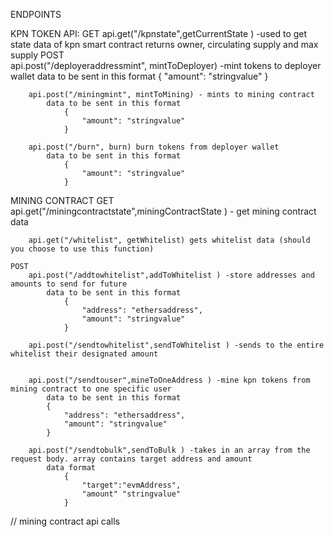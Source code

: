 ENDPOINTS

KPN TOKEN API:
    GET
        api.get("/kpnstate",getCurrentState ) -used to get state data of kpn smart contract
        returns owner, circulating supply and max supply
    POST   
        api.post("/deployeraddressmint", mintToDeployer) -mint tokens to deployer wallet
            data to be sent in this format
                {
                    "amount": "stringvalue"
                }

        api.post("/miningmint", mintToMining) - mints to mining contract
            data to be sent in this format
                {
                    "amount": "stringvalue"
                }

        api.post("/burn", burn) burn tokens from deployer wallet
            data to be sent in this format
                {
                    "amount": "stringvalue"
                }


MINING CONTRACT
    GET
        api.get("/miningcontractstate",miningContractState ) - get mining contract data

        api.get("/whitelist", getWhitelist) gets whitelist data (should you choose to use this function)
    
    POST
        api.post("/addtowhitelist",addToWhitelist ) -store addresses and amounts to send for future 
            data to be sent in this format
                {
                    "address": "ethersaddress",
                    "amount": "stringvalue"
                }

        api.post("/sendtowhitelist",sendToWhitelist ) -sends to the entire whitelist their designated amount
        

        api.post("/sendtouser",mineToOneAddress ) -mine kpn tokens from mining contract to one specific user
            data to be sent in this format
            {
                "address": "ethersaddress",
                "amount": "stringvalue"
            }
            
        api.post("/sendtobulk",sendToBulk ) -takes in an array from the request body. array contains target address and amount
            data format
                {
                    "target":"evmAddress",
                    "amount" "stringvalue"
                }

// mining contract api calls